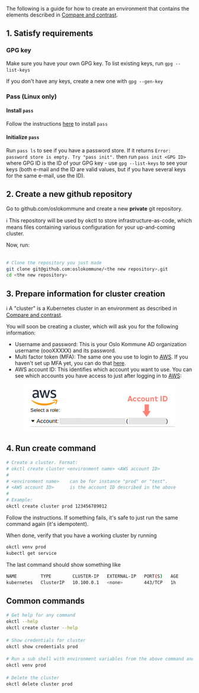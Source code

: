 The following is a guide for how to create an environment that contains the elements described in
[Compare and contrast](#compare-and-contrast).

## 1. Satisfy requirements

### GPG key

Make sure you have your own GPG key. To list existing keys, run `gpg --list-keys`

If you don't have any keys, create a new one with `gpg --gen-key`

### Pass (Linux only)

#### Install `pass`

Follow the instructions [here](https://www.passwordstore.org/#download) to install `pass`

#### Initialize `pass`

Run `pass ls` to see if you have a password store. If it returns `Error: password store is empty. Try "pass init".`
then run `pass init <GPG ID>` where GPG ID is the ID of your GPG key - use `gpg --list-keys` to see your keys (both
e-mail and the ID are valid values, but if you have several keys for the same e-mail, use the ID).

## 2. Create a new github repository

Go to github.com/oslokommune and create a new **private** git repository.

:information_source: This repository will be used by okctl to store infrastructure-as-code, which means files containing
various configuration for your up-and-coming cluster.

Now, run:

```bash

# Clone the repository you just made
git clone git@github.com:oslokommune/<the new repository>.git
cd <the new repository>
```

## 3. Prepare information for cluster creation

:information_source: A "cluster" is a Kubernetes cluster in an environment as described in [Compare and contrast](#compare-and-contrast).

You will soon be creating a cluster, which will ask you for the following information:

* Username and password: This is your Oslo Kommune AD organization username (oooXXXXX) and its password.
* Multi factor token (MFA): The same one you use to login to
[AWS](https://login.oslo.kommune.no/auth/realms/AD/protocol/saml/clients/amazon-aws). If you haven't set up MFA yet, you
can do that [here](https://login.oslo.kommune.no/auth/realms/AD/account/totp).
* AWS account ID: This identifies which account you want to use. You can see which accounts you have access to just
after logging in to [AWS](https://login.oslo.kommune.no/auth/realms/AD/protocol/saml/clients/amazon-aws):

<span style="display:block;text-align:center">![okctl](../img/aws-account-id.png)</span>

## 4. Run create command

```bash
# Create a cluster. Format:
# okctl create cluster <environment name> <AWS account ID>
#
# <environment name>    can be for instance "prod" or "test".
# <AWS account ID>      is the account ID described in the above
#
# Example:
okctl create cluster prod 123456789012
```

Follow the instructions. If something fails, it's safe to just run the same command again (it's idempotent).

When done, verify that you have a working cluster by running

```bash
okctl venv prod
kubectl get service

```

The last command should show something like

```bash
NAME         TYPE        CLUSTER-IP   EXTERNAL-IP   PORT(S)   AGE
kubernetes   ClusterIP   10.100.0.1   <none>        443/TCP   1h
```

## Common commands

```bash
# Get help for any command
okctl --help
okctl create cluster --help

# Show credentials for cluster
okctl show credentials prod

# Run a sub shell with environment variables from the above command and a custom command prompt (PS1)
okctl venv prod

# Delete the cluster
okctl delete cluster prod
```
